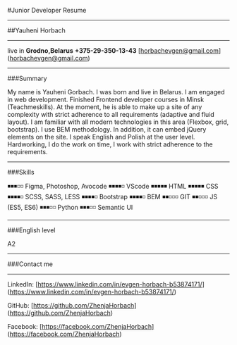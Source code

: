 #Junior Developer Resume

---

##Yauheni Horbach 

---

live in **Grodno,Belarus**
**+375-29-350-13-43**
[horbachevgen@gmail.com] (horbachevgen@gmail.com)

---

###Summary 

My name is Yauheni Gorbach. I was born and live in Belarus. I am engaged in web development. 
Finished Frontend developer courses in Minsk (Teachmeskills). At the moment, he is able to make up a site of any complexity with strict adherence to all requirements (adaptive and fluid layout). I am familiar with all modern technologies in this area (Flexbox, grid, bootstrap). I use BEM methodology. In addition, it can embed jQuery elements on the site. I speak English and Polish at the user level.
Hardworking, I do the work on time, I work with strict adherence to the requirements.

---

###Skills

◾◾◾◽◽ Figma, Photoshop, Avocode
◾◾◾◾◽ VScode
◾◾◾◾◾ HTML
◾◾◾◾◾ CSS
◾◾◾◾◽ SCSS, SASS, LESS
◾◾◾◾◽ Bootstrap 
◾◾◾◾◽ BEM
◾◾◽◽◽ GIT
◾◾◽◽◽ JS (ES5, ES6)
◾◾◾◽◽ Python
◾◾◾◽◽ Semantic UI

---

###English level 

A2

---

###Contact me

---

LinkedIn: [https://www.linkedin.com/in/evgen-horbach-b53874171/] (https://www.linkedin.com/in/evgen-horbach-b53874171/)

GitHub: [https://github.com/ZhenjaHorbach] (https://github.com/ZhenjaHorbach)

Facebook: [https://facebook.com/ZhenjaHorbach] (https://facebook.com/ZhenjaHorbach)